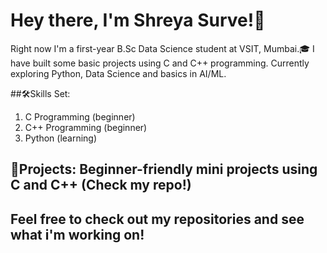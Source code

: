 # Hey there, I'm Shreya Surve!👋

Right now I'm a first-year B.Sc Data Science student at VSIT, Mumbai.🎓
I have built some basic projects using C and C++ programming.
Currently exploring Python, Data Science and basics in AI/ML.

##🛠️Skills Set:
   1. C Programming (beginner)
   2. C++ Programming (beginner)
   3. Python (learning)

## 📁Projects: Beginner-friendly mini projects using C and C++ (Check my repo!)

## Feel free to check out my repositories and see what i'm working on!
